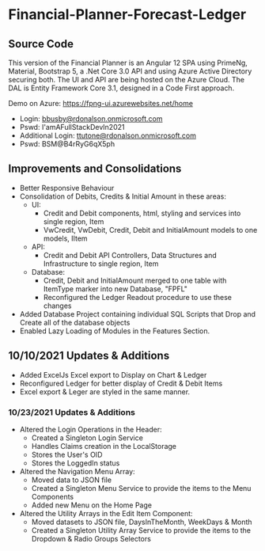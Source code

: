 # Financial-Planner-Forecast-Ledger
## Source Code

This version of the Financial Planner is an Angular 12 SPA using PrimeNg, Material, Bootstrap 5, a .Net Core 3.0 API and using Azure Active Directory securing both. 
The UI and API are being hosted on the Azure Cloud. 
The DAL is Entity Framework Core 3.1, designed in a Code First approach.

Demo on Azure: https://fpng-ui.azurewebsites.net/home
  * Login: bbusby@rdonalson.onmicrosoft.com
  * Pswd: I'amAFullStackDevIn2021
  * Additional Login: ttutone@rdonalson.onmicrosoft.com
  * Pswd: BSM@B4rRyG6qX5ph

## Improvements and Consolidations 
  * Better Responsive Behaviour
  * Consolidation of Debits, Credits & Initial Amount in these areas:
     - UI: 
       - Credit and Debit components, html, styling and services into single region, Item
       - VwCredit, VwDebit, Credit, Debit and InitialAmount models to one models, IItem
     - API:
       - Credit and Debit API Controllers, Data Structures and Infrastructure to single region, Item
     - Database:
       - Credit, Debit and InitialAmount merged to one table with ItemType marker into new Database, "FPFL"
       - Reconfigured the Ledger Readout procedure to use these changes
  * Added Database Project containing individual SQL Scripts that Drop and Create all of the database objects
  * Enabled Lazy Loading of Modules in the Features Section.

## 10/10/2021 Updates & Additions
  * Added ExcelJs Excel export to Display on Chart & Ledger
  * Reconfigured Ledger for better display of Credit & Debit Items
  * Excel export & Leger are styled in the same manner.

### 10/23/2021 Updates & Additions
  * Altered the Login Operations in the Header:
     - Created a Singleton Login Service
     - Handles Claims creation in the LocalStorage
     - Stores the User's OID 
     - Stores the LoggedIn status
  * Altered the Navigation Menu Array: 
     - Moved data to JSON file 
     - Created a Singleton Menu Service to provide the items to the Menu Components
     - Added new Menu on the Home Page
  * Altered the Utility Arrays in the Edit Item Component: 
     - Moved datasets to JSON file, DaysInTheMonth, WeekDays & Month
     - Created a Singleton Utility Array Service to provide the items to the Dropdown & Radio Groups Selectors
 
